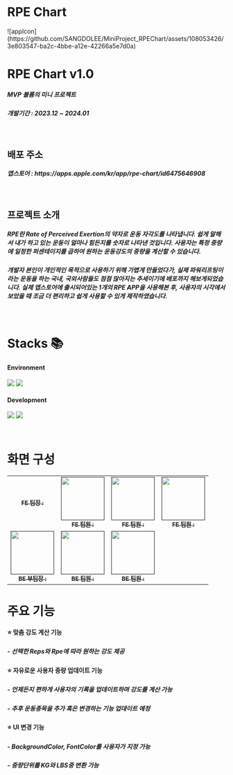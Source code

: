 <h1>RPE Chart</h1>
![appIcon](https://github.com/SANGDOLEE/MiniProject_RPEChart/assets/108053426/3e803547-ba2c-4bbe-a12e-42266a5e7d0a)

<br/>

<h1>RPE Chart v1.0</h1>
<h5> MVP 볼륨의 미니 프로젝트 </h5>
<h5> 개발기간 : 2023.12 ~ 2024.01 </h5>

<br/>

<h2> 배포 주소 </h2>
<h5> 앱스토어 : https://apps.apple.com/kr/app/rpe-chart/id6475646908 </h5>

<br/>

<h2> 프로젝트 소개 </h2>
<h5> RPE란 Rate of Perceived Exertion의 약자로 운동 자각도를 나타냅니다. 쉽게 말해서 내가 하고 있는 운동이 얼마나 힘든지를 숫자로 나타낸 것입니다. 사용자는 특정 중량에 일정한 퍼센테이지를 곱하여 원하는 운동강도의 중량을 계산할 수 있습니다. </h5>
<h5> 개발자 본인이 개인적인 목적으로 사용하기 위해 가볍게 만들었다가, 실제 파워리프팅이라는 운동을 하는 국내, 국외사람들도 점점 많아지는 추세이기에 배포까지 해보게되었습니다. 실제 앱스토어에 출시되어있는 1개의 RPE APP을 사용해본 후, 사용자의 시각에서 보았을 때 조금 더 편리하고 쉽게 사용할 수 있게 제작하였습니다.</h5>

<br/>

<h1> Stacks 📚 </h1>
<h4> Environment </h4>
<p><img src="https://img.shields.io/badge/XCODE-147EFB?style=for-the-badge&logo=xcode&logoColor=white"> <img src="https://img.shields.io/badge/GITHUB-181717?style=for-the-badge&logo=github&logoColor=white"></p>

<h4> Development </h4>
<p><img src="https://img.shields.io/badge/SWIFT-F05138?style=for-the-badge&logo=swift&logoColor=white"> <img src="https://img.shields.io/badge/SWIFTUI-2396F3?style=for-the-badge&logo=swiftUI&logoColor=white"></p>

<br/>

<h1> 화면 구성 </h1>
<table>
  <tbody>
    <tr>
      <td align="center"><a href=""><img src="width="100px;" alt=""/><br /><sub><b>FE 팀장 : </b></sub></a><br /></td>
      <td align="center"><a href=""><img src="" width="100px;" alt=""/><br /><sub><b>FE 팀원 : </b></sub></a><br /></td>
      <td align="center"><a href=""><img src="" width="100px;" alt=""/><br /><sub><b>FE 팀원 : </b></sub></a><br /></td>
      <td align="center"><a href=""><img src="" width="100px;" alt=""/><br /><sub><b>FE 팀원 : </b></sub></a><br /></td>
     <tr/>
      <td align="center"><a href=""><img src="" width="100px;" alt=""/><br /><sub><b>BE 부팀장 : </b></sub></a><br /></td>
      <td align="center"><a href=""><img src="" width="100px;" alt=""/><br /><sub><b>BE 팀원 : </b></sub></a><br /></td>
      <td align="center"><a href=""><img src="" width="100px;" alt=""/><br /><sub><b>BE 팀원 : </b></sub></a><br /></td>
    </tr>
  </tbody>
</table>

<h1> 주요 기능 </h1>
<h4> ⭐️ 맞춤 강도 계산 기능 </h4>
<h5> - 선택한 Reps와 Rpe에 따라 원하는 강도 제공 </h5>

<h4> ⭐️ 자유로운 사용자 중량 업데이트 기능 </h4>
<h5> - 언제든지 편하게 사용자의 기록을 업데이트하며 강도를 계산 가능 </h5>
<h5> - 추후 운동종목을 추가 혹은 변경하는 기능 업데이트 예정 </h5>

<h4> ⭐️ UI 변경 기능 </h4>
<h5> - BackgroundColor, FontColor를 사용자가 지정 가능 </h5>
<h5> - 중량단위를 KG와 LBS중 변환 가능 </h5>

<br/>
<br/>
<br/>
<br/>

